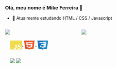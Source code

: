  ### Olá, meu nome é Mike Ferreira 👋

- 🌱 Atualmente estudando HTML / CSS / Javascript

 ##

<div align="center">
  <a href="https://github.com/DevMikeFerreira">
  <img height="150em" align="left" src="https://github-readme-stats.vercel.app/api?username=DevMikeFerreira&show_icons=true&theme=midnight-purple&include_all_commits=true&count_private=true"/>
  <img height="144em" align="rigth" src="https://github-readme-stats.vercel.app/api/top-langs/?username=DevMikeFerreira&layout=compact&langs_count=7&theme=midnight-purple"/>
</div>
  
 <div style="display: inline_block"><br>
  <img align="center" alt="Mike-Js" height="30" width="40" src="https://raw.githubusercontent.com/devicons/devicon/master/icons/javascript/javascript-plain.svg">
  <img align="center" alt="Mike-HTML" height="30" width="40" src="https://raw.githubusercontent.com/devicons/devicon/master/icons/html5/html5-original.svg">
  <img align="center" alt="Mike-CSS" height="30" width="40" src="https://raw.githubusercontent.com/devicons/devicon/master/icons/css3/css3-original.svg">
 </div>
  
  ##
  
  <div>
    <a href="https://www.linkedin.com/in/mike-ferreira-9b196717b/" target="_blank"><img src="https://img.shields.io/badge/-LinkedIn-%230077B5?style=for-the-badge&logo=linkedin&logoColor=white" target="_blank"></a> 
    <a href = "mailto:mike-f-moura@hotmail.com"><img src="https://img.shields.io/badge/-Gmail-%23333?style=for-the-badge&logo=gmail&logoColor=white" target="_blank"></a>
    
  </div>
